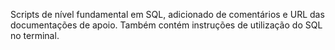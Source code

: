 Scripts de nível fundamental em SQL, adicionado de comentários e URL das documentações de apoio. Também contém instruções de utilização do SQL no terminal.
